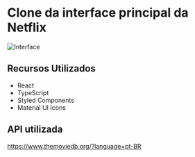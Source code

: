 
# Clone da interface principal da Netflix
![Interface](https://lh3.googleusercontent.com/pw/ACtC-3eicgd3IMTFYz0pKwkGCFLFT63PpF_PcCwBcH6-dolKtGwNorQeXiu-bGVnfLz4dv_L6lwkQbQyNRlfJgCen2-xg4w9s6FLATjpF23mpK5mjHMn8ltJpfCv0kdJtmDwjkiRtrBGn4-DfczemqJ-Bo4=w1905-h921-no?authuser=0)

## Recursos Utilizados
	 
 - React 
 - TypeScript
 - Styled Components
 - Material UI Icons
  
	
## API utilizada
https://www.themoviedb.org/?language=pt-BR
